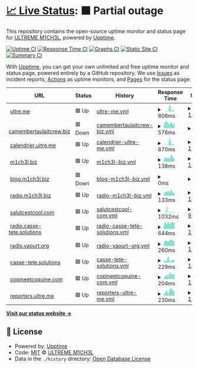 # [📈 Live Status](https://uptime.ultre.me): <!--live status--> **🟧 Partial outage**

This repository contains the open-source uptime monitor and status page for [ULTREME M1CH3L](https://ultre.me), powered by [Upptime](https://github.com/upptime/upptime).

[![Uptime CI](https://github.com/ultreme/uptime/workflows/Uptime%20CI/badge.svg)](https://github.com/ultreme/uptime/actions?query=workflow%3A%22Uptime+CI%22)
[![Response Time CI](https://github.com/ultreme/uptime/workflows/Response%20Time%20CI/badge.svg)](https://github.com/ultreme/uptime/actions?query=workflow%3A%22Response+Time+CI%22)
[![Graphs CI](https://github.com/ultreme/uptime/workflows/Graphs%20CI/badge.svg)](https://github.com/ultreme/uptime/actions?query=workflow%3A%22Graphs+CI%22)
[![Static Site CI](https://github.com/ultreme/uptime/workflows/Static%20Site%20CI/badge.svg)](https://github.com/ultreme/uptime/actions?query=workflow%3A%22Static+Site+CI%22)
[![Summary CI](https://github.com/ultreme/uptime/workflows/Summary%20CI/badge.svg)](https://github.com/ultreme/uptime/actions?query=workflow%3A%22Summary+CI%22)

With [Upptime](https://upptime.js.org), you can get your own unlimited and free uptime monitor and status page, powered entirely by a GitHub repository. We use [Issues](https://github.com/ultreme/uptime/issues) as incident reports, [Actions](https://github.com/ultreme/uptime/actions) as uptime monitors, and [Pages](https://uptime.ultre.me) for the status page.

<!--start: status pages-->
<!-- This summary is generated by Upptime (https://github.com/upptime/upptime) -->
<!-- Do not edit this manually, your changes will be overwritten -->
<!-- prettier-ignore -->
| URL | Status | History | Response Time | Uptime |
| --- | ------ | ------- | ------------- | ------ |
| <img alt="" src="https://icons.duckduckgo.com/ip3/ultre.me.ico" height="13"> [ultre.me](https://ultre.me) | 🟩 Up | [ultre-me.yml](https://github.com/ultreme/uptime/commits/HEAD/history/ultre-me.yml) | <details><summary><img alt="Response time graph" src="./graphs/ultre-me/response-time-week.png" height="20"> 806ms</summary><br><a href="https://uptime.ultre.me/history/ultre-me"><img alt="Response time 233" src="https://img.shields.io/endpoint?url=https%3A%2F%2Fraw.githubusercontent.com%2Fultreme%2Fuptime%2FHEAD%2Fapi%2Fultre-me%2Fresponse-time.json"></a><br><a href="https://uptime.ultre.me/history/ultre-me"><img alt="24-hour response time 252" src="https://img.shields.io/endpoint?url=https%3A%2F%2Fraw.githubusercontent.com%2Fultreme%2Fuptime%2FHEAD%2Fapi%2Fultre-me%2Fresponse-time-day.json"></a><br><a href="https://uptime.ultre.me/history/ultre-me"><img alt="7-day response time 806" src="https://img.shields.io/endpoint?url=https%3A%2F%2Fraw.githubusercontent.com%2Fultreme%2Fuptime%2FHEAD%2Fapi%2Fultre-me%2Fresponse-time-week.json"></a><br><a href="https://uptime.ultre.me/history/ultre-me"><img alt="30-day response time 402" src="https://img.shields.io/endpoint?url=https%3A%2F%2Fraw.githubusercontent.com%2Fultreme%2Fuptime%2FHEAD%2Fapi%2Fultre-me%2Fresponse-time-month.json"></a><br><a href="https://uptime.ultre.me/history/ultre-me"><img alt="1-year response time 211" src="https://img.shields.io/endpoint?url=https%3A%2F%2Fraw.githubusercontent.com%2Fultreme%2Fuptime%2FHEAD%2Fapi%2Fultre-me%2Fresponse-time-year.json"></a></details> | <details><summary><a href="https://uptime.ultre.me/history/ultre-me">100.00%</a></summary><a href="https://uptime.ultre.me/history/ultre-me"><img alt="All-time uptime 99.97%" src="https://img.shields.io/endpoint?url=https%3A%2F%2Fraw.githubusercontent.com%2Fultreme%2Fuptime%2FHEAD%2Fapi%2Fultre-me%2Fuptime.json"></a><br><a href="https://uptime.ultre.me/history/ultre-me"><img alt="24-hour uptime 100.00%" src="https://img.shields.io/endpoint?url=https%3A%2F%2Fraw.githubusercontent.com%2Fultreme%2Fuptime%2FHEAD%2Fapi%2Fultre-me%2Fuptime-day.json"></a><br><a href="https://uptime.ultre.me/history/ultre-me"><img alt="7-day uptime 100.00%" src="https://img.shields.io/endpoint?url=https%3A%2F%2Fraw.githubusercontent.com%2Fultreme%2Fuptime%2FHEAD%2Fapi%2Fultre-me%2Fuptime-week.json"></a><br><a href="https://uptime.ultre.me/history/ultre-me"><img alt="30-day uptime 99.96%" src="https://img.shields.io/endpoint?url=https%3A%2F%2Fraw.githubusercontent.com%2Fultreme%2Fuptime%2FHEAD%2Fapi%2Fultre-me%2Fuptime-month.json"></a><br><a href="https://uptime.ultre.me/history/ultre-me"><img alt="1-year uptime 100.00%" src="https://img.shields.io/endpoint?url=https%3A%2F%2Fraw.githubusercontent.com%2Fultreme%2Fuptime%2FHEAD%2Fapi%2Fultre-me%2Fuptime-year.json"></a></details>
| <img alt="" src="https://icons.duckduckgo.com/ip3/camembertaulaitcrew.biz.ico" height="13"> [camembertaulaitcrew.biz](https://camembertaulaitcrew.biz) | 🟥 Down | [camembertaulaitcrew-biz.yml](https://github.com/ultreme/uptime/commits/HEAD/history/camembertaulaitcrew-biz.yml) | <details><summary><img alt="Response time graph" src="./graphs/camembertaulaitcrew-biz/response-time-week.png" height="20"> 576ms</summary><br><a href="https://uptime.ultre.me/history/camembertaulaitcrew-biz"><img alt="Response time 541" src="https://img.shields.io/endpoint?url=https%3A%2F%2Fraw.githubusercontent.com%2Fultreme%2Fuptime%2FHEAD%2Fapi%2Fcamembertaulaitcrew-biz%2Fresponse-time.json"></a><br><a href="https://uptime.ultre.me/history/camembertaulaitcrew-biz"><img alt="24-hour response time 393" src="https://img.shields.io/endpoint?url=https%3A%2F%2Fraw.githubusercontent.com%2Fultreme%2Fuptime%2FHEAD%2Fapi%2Fcamembertaulaitcrew-biz%2Fresponse-time-day.json"></a><br><a href="https://uptime.ultre.me/history/camembertaulaitcrew-biz"><img alt="7-day response time 576" src="https://img.shields.io/endpoint?url=https%3A%2F%2Fraw.githubusercontent.com%2Fultreme%2Fuptime%2FHEAD%2Fapi%2Fcamembertaulaitcrew-biz%2Fresponse-time-week.json"></a><br><a href="https://uptime.ultre.me/history/camembertaulaitcrew-biz"><img alt="30-day response time 565" src="https://img.shields.io/endpoint?url=https%3A%2F%2Fraw.githubusercontent.com%2Fultreme%2Fuptime%2FHEAD%2Fapi%2Fcamembertaulaitcrew-biz%2Fresponse-time-month.json"></a><br><a href="https://uptime.ultre.me/history/camembertaulaitcrew-biz"><img alt="1-year response time 561" src="https://img.shields.io/endpoint?url=https%3A%2F%2Fraw.githubusercontent.com%2Fultreme%2Fuptime%2FHEAD%2Fapi%2Fcamembertaulaitcrew-biz%2Fresponse-time-year.json"></a></details> | <details><summary><a href="https://uptime.ultre.me/history/camembertaulaitcrew-biz">0.00%</a></summary><a href="https://uptime.ultre.me/history/camembertaulaitcrew-biz"><img alt="All-time uptime 27.48%" src="https://img.shields.io/endpoint?url=https%3A%2F%2Fraw.githubusercontent.com%2Fultreme%2Fuptime%2FHEAD%2Fapi%2Fcamembertaulaitcrew-biz%2Fuptime.json"></a><br><a href="https://uptime.ultre.me/history/camembertaulaitcrew-biz"><img alt="24-hour uptime 0.00%" src="https://img.shields.io/endpoint?url=https%3A%2F%2Fraw.githubusercontent.com%2Fultreme%2Fuptime%2FHEAD%2Fapi%2Fcamembertaulaitcrew-biz%2Fuptime-day.json"></a><br><a href="https://uptime.ultre.me/history/camembertaulaitcrew-biz"><img alt="7-day uptime 0.00%" src="https://img.shields.io/endpoint?url=https%3A%2F%2Fraw.githubusercontent.com%2Fultreme%2Fuptime%2FHEAD%2Fapi%2Fcamembertaulaitcrew-biz%2Fuptime-week.json"></a><br><a href="https://uptime.ultre.me/history/camembertaulaitcrew-biz"><img alt="30-day uptime 1.38%" src="https://img.shields.io/endpoint?url=https%3A%2F%2Fraw.githubusercontent.com%2Fultreme%2Fuptime%2FHEAD%2Fapi%2Fcamembertaulaitcrew-biz%2Fuptime-month.json"></a><br><a href="https://uptime.ultre.me/history/camembertaulaitcrew-biz"><img alt="1-year uptime 7.72%" src="https://img.shields.io/endpoint?url=https%3A%2F%2Fraw.githubusercontent.com%2Fultreme%2Fuptime%2FHEAD%2Fapi%2Fcamembertaulaitcrew-biz%2Fuptime-year.json"></a></details>
| <img alt="" src="https://icons.duckduckgo.com/ip3/calendrier.ultre.me.ico" height="13"> [calendrier.ultre.me](https://calendrier.ultre.me) | 🟩 Up | [calendrier-ultre-me.yml](https://github.com/ultreme/uptime/commits/HEAD/history/calendrier-ultre-me.yml) | <details><summary><img alt="Response time graph" src="./graphs/calendrier-ultre-me/response-time-week.png" height="20"> 870ms</summary><br><a href="https://uptime.ultre.me/history/calendrier-ultre-me"><img alt="Response time 212" src="https://img.shields.io/endpoint?url=https%3A%2F%2Fraw.githubusercontent.com%2Fultreme%2Fuptime%2FHEAD%2Fapi%2Fcalendrier-ultre-me%2Fresponse-time.json"></a><br><a href="https://uptime.ultre.me/history/calendrier-ultre-me"><img alt="24-hour response time 121" src="https://img.shields.io/endpoint?url=https%3A%2F%2Fraw.githubusercontent.com%2Fultreme%2Fuptime%2FHEAD%2Fapi%2Fcalendrier-ultre-me%2Fresponse-time-day.json"></a><br><a href="https://uptime.ultre.me/history/calendrier-ultre-me"><img alt="7-day response time 870" src="https://img.shields.io/endpoint?url=https%3A%2F%2Fraw.githubusercontent.com%2Fultreme%2Fuptime%2FHEAD%2Fapi%2Fcalendrier-ultre-me%2Fresponse-time-week.json"></a><br><a href="https://uptime.ultre.me/history/calendrier-ultre-me"><img alt="30-day response time 383" src="https://img.shields.io/endpoint?url=https%3A%2F%2Fraw.githubusercontent.com%2Fultreme%2Fuptime%2FHEAD%2Fapi%2Fcalendrier-ultre-me%2Fresponse-time-month.json"></a><br><a href="https://uptime.ultre.me/history/calendrier-ultre-me"><img alt="1-year response time 209" src="https://img.shields.io/endpoint?url=https%3A%2F%2Fraw.githubusercontent.com%2Fultreme%2Fuptime%2FHEAD%2Fapi%2Fcalendrier-ultre-me%2Fresponse-time-year.json"></a></details> | <details><summary><a href="https://uptime.ultre.me/history/calendrier-ultre-me">100.00%</a></summary><a href="https://uptime.ultre.me/history/calendrier-ultre-me"><img alt="All-time uptime 99.97%" src="https://img.shields.io/endpoint?url=https%3A%2F%2Fraw.githubusercontent.com%2Fultreme%2Fuptime%2FHEAD%2Fapi%2Fcalendrier-ultre-me%2Fuptime.json"></a><br><a href="https://uptime.ultre.me/history/calendrier-ultre-me"><img alt="24-hour uptime 100.00%" src="https://img.shields.io/endpoint?url=https%3A%2F%2Fraw.githubusercontent.com%2Fultreme%2Fuptime%2FHEAD%2Fapi%2Fcalendrier-ultre-me%2Fuptime-day.json"></a><br><a href="https://uptime.ultre.me/history/calendrier-ultre-me"><img alt="7-day uptime 100.00%" src="https://img.shields.io/endpoint?url=https%3A%2F%2Fraw.githubusercontent.com%2Fultreme%2Fuptime%2FHEAD%2Fapi%2Fcalendrier-ultre-me%2Fuptime-week.json"></a><br><a href="https://uptime.ultre.me/history/calendrier-ultre-me"><img alt="30-day uptime 99.96%" src="https://img.shields.io/endpoint?url=https%3A%2F%2Fraw.githubusercontent.com%2Fultreme%2Fuptime%2FHEAD%2Fapi%2Fcalendrier-ultre-me%2Fuptime-month.json"></a><br><a href="https://uptime.ultre.me/history/calendrier-ultre-me"><img alt="1-year uptime 99.99%" src="https://img.shields.io/endpoint?url=https%3A%2F%2Fraw.githubusercontent.com%2Fultreme%2Fuptime%2FHEAD%2Fapi%2Fcalendrier-ultre-me%2Fuptime-year.json"></a></details>
| <img alt="" src="https://icons.duckduckgo.com/ip3/www.m1ch3l.biz.ico" height="13"> [m1ch3l.biz](https://www.m1ch3l.biz) | 🟩 Up | [m1ch3l-biz.yml](https://github.com/ultreme/uptime/commits/HEAD/history/m1ch3l-biz.yml) | <details><summary><img alt="Response time graph" src="./graphs/m1ch3l-biz/response-time-week.png" height="20"> 138ms</summary><br><a href="https://uptime.ultre.me/history/m1ch3l-biz"><img alt="Response time 109" src="https://img.shields.io/endpoint?url=https%3A%2F%2Fraw.githubusercontent.com%2Fultreme%2Fuptime%2FHEAD%2Fapi%2Fm1ch3l-biz%2Fresponse-time.json"></a><br><a href="https://uptime.ultre.me/history/m1ch3l-biz"><img alt="24-hour response time 136" src="https://img.shields.io/endpoint?url=https%3A%2F%2Fraw.githubusercontent.com%2Fultreme%2Fuptime%2FHEAD%2Fapi%2Fm1ch3l-biz%2Fresponse-time-day.json"></a><br><a href="https://uptime.ultre.me/history/m1ch3l-biz"><img alt="7-day response time 138" src="https://img.shields.io/endpoint?url=https%3A%2F%2Fraw.githubusercontent.com%2Fultreme%2Fuptime%2FHEAD%2Fapi%2Fm1ch3l-biz%2Fresponse-time-week.json"></a><br><a href="https://uptime.ultre.me/history/m1ch3l-biz"><img alt="30-day response time 170" src="https://img.shields.io/endpoint?url=https%3A%2F%2Fraw.githubusercontent.com%2Fultreme%2Fuptime%2FHEAD%2Fapi%2Fm1ch3l-biz%2Fresponse-time-month.json"></a><br><a href="https://uptime.ultre.me/history/m1ch3l-biz"><img alt="1-year response time 111" src="https://img.shields.io/endpoint?url=https%3A%2F%2Fraw.githubusercontent.com%2Fultreme%2Fuptime%2FHEAD%2Fapi%2Fm1ch3l-biz%2Fresponse-time-year.json"></a></details> | <details><summary><a href="https://uptime.ultre.me/history/m1ch3l-biz">100.00%</a></summary><a href="https://uptime.ultre.me/history/m1ch3l-biz"><img alt="All-time uptime 99.92%" src="https://img.shields.io/endpoint?url=https%3A%2F%2Fraw.githubusercontent.com%2Fultreme%2Fuptime%2FHEAD%2Fapi%2Fm1ch3l-biz%2Fuptime.json"></a><br><a href="https://uptime.ultre.me/history/m1ch3l-biz"><img alt="24-hour uptime 100.00%" src="https://img.shields.io/endpoint?url=https%3A%2F%2Fraw.githubusercontent.com%2Fultreme%2Fuptime%2FHEAD%2Fapi%2Fm1ch3l-biz%2Fuptime-day.json"></a><br><a href="https://uptime.ultre.me/history/m1ch3l-biz"><img alt="7-day uptime 100.00%" src="https://img.shields.io/endpoint?url=https%3A%2F%2Fraw.githubusercontent.com%2Fultreme%2Fuptime%2FHEAD%2Fapi%2Fm1ch3l-biz%2Fuptime-week.json"></a><br><a href="https://uptime.ultre.me/history/m1ch3l-biz"><img alt="30-day uptime 100.00%" src="https://img.shields.io/endpoint?url=https%3A%2F%2Fraw.githubusercontent.com%2Fultreme%2Fuptime%2FHEAD%2Fapi%2Fm1ch3l-biz%2Fuptime-month.json"></a><br><a href="https://uptime.ultre.me/history/m1ch3l-biz"><img alt="1-year uptime 100.00%" src="https://img.shields.io/endpoint?url=https%3A%2F%2Fraw.githubusercontent.com%2Fultreme%2Fuptime%2FHEAD%2Fapi%2Fm1ch3l-biz%2Fuptime-year.json"></a></details>
| <img alt="" src="https://icons.duckduckgo.com/ip3/blog.m1ch3l.biz.ico" height="13"> [blog.m1ch3l.biz](https://blog.m1ch3l.biz) | 🟥 Down | [blog-m1ch3l-biz.yml](https://github.com/ultreme/uptime/commits/HEAD/history/blog-m1ch3l-biz.yml) | <details><summary><img alt="Response time graph" src="./graphs/blog-m1ch3l-biz/response-time-week.png" height="20"> 0ms</summary><br><a href="https://uptime.ultre.me/history/blog-m1ch3l-biz"><img alt="Response time 180" src="https://img.shields.io/endpoint?url=https%3A%2F%2Fraw.githubusercontent.com%2Fultreme%2Fuptime%2FHEAD%2Fapi%2Fblog-m1ch3l-biz%2Fresponse-time.json"></a><br><a href="https://uptime.ultre.me/history/blog-m1ch3l-biz"><img alt="24-hour response time 0" src="https://img.shields.io/endpoint?url=https%3A%2F%2Fraw.githubusercontent.com%2Fultreme%2Fuptime%2FHEAD%2Fapi%2Fblog-m1ch3l-biz%2Fresponse-time-day.json"></a><br><a href="https://uptime.ultre.me/history/blog-m1ch3l-biz"><img alt="7-day response time 0" src="https://img.shields.io/endpoint?url=https%3A%2F%2Fraw.githubusercontent.com%2Fultreme%2Fuptime%2FHEAD%2Fapi%2Fblog-m1ch3l-biz%2Fresponse-time-week.json"></a><br><a href="https://uptime.ultre.me/history/blog-m1ch3l-biz"><img alt="30-day response time 0" src="https://img.shields.io/endpoint?url=https%3A%2F%2Fraw.githubusercontent.com%2Fultreme%2Fuptime%2FHEAD%2Fapi%2Fblog-m1ch3l-biz%2Fresponse-time-month.json"></a><br><a href="https://uptime.ultre.me/history/blog-m1ch3l-biz"><img alt="1-year response time 135" src="https://img.shields.io/endpoint?url=https%3A%2F%2Fraw.githubusercontent.com%2Fultreme%2Fuptime%2FHEAD%2Fapi%2Fblog-m1ch3l-biz%2Fresponse-time-year.json"></a></details> | <details><summary><a href="https://uptime.ultre.me/history/blog-m1ch3l-biz">0.00%</a></summary><a href="https://uptime.ultre.me/history/blog-m1ch3l-biz"><img alt="All-time uptime 84.27%" src="https://img.shields.io/endpoint?url=https%3A%2F%2Fraw.githubusercontent.com%2Fultreme%2Fuptime%2FHEAD%2Fapi%2Fblog-m1ch3l-biz%2Fuptime.json"></a><br><a href="https://uptime.ultre.me/history/blog-m1ch3l-biz"><img alt="24-hour uptime 0.00%" src="https://img.shields.io/endpoint?url=https%3A%2F%2Fraw.githubusercontent.com%2Fultreme%2Fuptime%2FHEAD%2Fapi%2Fblog-m1ch3l-biz%2Fuptime-day.json"></a><br><a href="https://uptime.ultre.me/history/blog-m1ch3l-biz"><img alt="7-day uptime 0.00%" src="https://img.shields.io/endpoint?url=https%3A%2F%2Fraw.githubusercontent.com%2Fultreme%2Fuptime%2FHEAD%2Fapi%2Fblog-m1ch3l-biz%2Fuptime-week.json"></a><br><a href="https://uptime.ultre.me/history/blog-m1ch3l-biz"><img alt="30-day uptime 1.38%" src="https://img.shields.io/endpoint?url=https%3A%2F%2Fraw.githubusercontent.com%2Fultreme%2Fuptime%2FHEAD%2Fapi%2Fblog-m1ch3l-biz%2Fuptime-month.json"></a><br><a href="https://uptime.ultre.me/history/blog-m1ch3l-biz"><img alt="1-year uptime 47.93%" src="https://img.shields.io/endpoint?url=https%3A%2F%2Fraw.githubusercontent.com%2Fultreme%2Fuptime%2FHEAD%2Fapi%2Fblog-m1ch3l-biz%2Fuptime-year.json"></a></details>
| <img alt="" src="https://icons.duckduckgo.com/ip3/radio.m1ch3l.biz.ico" height="13"> [radio.m1ch3l.biz](https://radio.m1ch3l.biz/) | 🟩 Up | [radio-m1ch3l-biz.yml](https://github.com/ultreme/uptime/commits/HEAD/history/radio-m1ch3l-biz.yml) | <details><summary><img alt="Response time graph" src="./graphs/radio-m1ch3l-biz/response-time-week.png" height="20"> 133ms</summary><br><a href="https://uptime.ultre.me/history/radio-m1ch3l-biz"><img alt="Response time 132" src="https://img.shields.io/endpoint?url=https%3A%2F%2Fraw.githubusercontent.com%2Fultreme%2Fuptime%2FHEAD%2Fapi%2Fradio-m1ch3l-biz%2Fresponse-time.json"></a><br><a href="https://uptime.ultre.me/history/radio-m1ch3l-biz"><img alt="24-hour response time 130" src="https://img.shields.io/endpoint?url=https%3A%2F%2Fraw.githubusercontent.com%2Fultreme%2Fuptime%2FHEAD%2Fapi%2Fradio-m1ch3l-biz%2Fresponse-time-day.json"></a><br><a href="https://uptime.ultre.me/history/radio-m1ch3l-biz"><img alt="7-day response time 133" src="https://img.shields.io/endpoint?url=https%3A%2F%2Fraw.githubusercontent.com%2Fultreme%2Fuptime%2FHEAD%2Fapi%2Fradio-m1ch3l-biz%2Fresponse-time-week.json"></a><br><a href="https://uptime.ultre.me/history/radio-m1ch3l-biz"><img alt="30-day response time 118" src="https://img.shields.io/endpoint?url=https%3A%2F%2Fraw.githubusercontent.com%2Fultreme%2Fuptime%2FHEAD%2Fapi%2Fradio-m1ch3l-biz%2Fresponse-time-month.json"></a><br><a href="https://uptime.ultre.me/history/radio-m1ch3l-biz"><img alt="1-year response time 123" src="https://img.shields.io/endpoint?url=https%3A%2F%2Fraw.githubusercontent.com%2Fultreme%2Fuptime%2FHEAD%2Fapi%2Fradio-m1ch3l-biz%2Fresponse-time-year.json"></a></details> | <details><summary><a href="https://uptime.ultre.me/history/radio-m1ch3l-biz">100.00%</a></summary><a href="https://uptime.ultre.me/history/radio-m1ch3l-biz"><img alt="All-time uptime 100.00%" src="https://img.shields.io/endpoint?url=https%3A%2F%2Fraw.githubusercontent.com%2Fultreme%2Fuptime%2FHEAD%2Fapi%2Fradio-m1ch3l-biz%2Fuptime.json"></a><br><a href="https://uptime.ultre.me/history/radio-m1ch3l-biz"><img alt="24-hour uptime 100.00%" src="https://img.shields.io/endpoint?url=https%3A%2F%2Fraw.githubusercontent.com%2Fultreme%2Fuptime%2FHEAD%2Fapi%2Fradio-m1ch3l-biz%2Fuptime-day.json"></a><br><a href="https://uptime.ultre.me/history/radio-m1ch3l-biz"><img alt="7-day uptime 100.00%" src="https://img.shields.io/endpoint?url=https%3A%2F%2Fraw.githubusercontent.com%2Fultreme%2Fuptime%2FHEAD%2Fapi%2Fradio-m1ch3l-biz%2Fuptime-week.json"></a><br><a href="https://uptime.ultre.me/history/radio-m1ch3l-biz"><img alt="30-day uptime 100.00%" src="https://img.shields.io/endpoint?url=https%3A%2F%2Fraw.githubusercontent.com%2Fultreme%2Fuptime%2FHEAD%2Fapi%2Fradio-m1ch3l-biz%2Fuptime-month.json"></a><br><a href="https://uptime.ultre.me/history/radio-m1ch3l-biz"><img alt="1-year uptime 100.00%" src="https://img.shields.io/endpoint?url=https%3A%2F%2Fraw.githubusercontent.com%2Fultreme%2Fuptime%2FHEAD%2Fapi%2Fradio-m1ch3l-biz%2Fuptime-year.json"></a></details>
| <img alt="" src="https://icons.duckduckgo.com/ip3/salutcestcool.com.ico" height="13"> [salutcestcool.com](http://salutcestcool.com/) | 🟩 Up | [salutcestcool-com.yml](https://github.com/ultreme/uptime/commits/HEAD/history/salutcestcool-com.yml) | <details><summary><img alt="Response time graph" src="./graphs/salutcestcool-com/response-time-week.png" height="20"> 1032ms</summary><br><a href="https://uptime.ultre.me/history/salutcestcool-com"><img alt="Response time 399" src="https://img.shields.io/endpoint?url=https%3A%2F%2Fraw.githubusercontent.com%2Fultreme%2Fuptime%2FHEAD%2Fapi%2Fsalutcestcool-com%2Fresponse-time.json"></a><br><a href="https://uptime.ultre.me/history/salutcestcool-com"><img alt="24-hour response time 358" src="https://img.shields.io/endpoint?url=https%3A%2F%2Fraw.githubusercontent.com%2Fultreme%2Fuptime%2FHEAD%2Fapi%2Fsalutcestcool-com%2Fresponse-time-day.json"></a><br><a href="https://uptime.ultre.me/history/salutcestcool-com"><img alt="7-day response time 1032" src="https://img.shields.io/endpoint?url=https%3A%2F%2Fraw.githubusercontent.com%2Fultreme%2Fuptime%2FHEAD%2Fapi%2Fsalutcestcool-com%2Fresponse-time-week.json"></a><br><a href="https://uptime.ultre.me/history/salutcestcool-com"><img alt="30-day response time 1001" src="https://img.shields.io/endpoint?url=https%3A%2F%2Fraw.githubusercontent.com%2Fultreme%2Fuptime%2FHEAD%2Fapi%2Fsalutcestcool-com%2Fresponse-time-month.json"></a><br><a href="https://uptime.ultre.me/history/salutcestcool-com"><img alt="1-year response time 436" src="https://img.shields.io/endpoint?url=https%3A%2F%2Fraw.githubusercontent.com%2Fultreme%2Fuptime%2FHEAD%2Fapi%2Fsalutcestcool-com%2Fresponse-time-year.json"></a></details> | <details><summary><a href="https://uptime.ultre.me/history/salutcestcool-com">99.33%</a></summary><a href="https://uptime.ultre.me/history/salutcestcool-com"><img alt="All-time uptime 99.96%" src="https://img.shields.io/endpoint?url=https%3A%2F%2Fraw.githubusercontent.com%2Fultreme%2Fuptime%2FHEAD%2Fapi%2Fsalutcestcool-com%2Fuptime.json"></a><br><a href="https://uptime.ultre.me/history/salutcestcool-com"><img alt="24-hour uptime 98.78%" src="https://img.shields.io/endpoint?url=https%3A%2F%2Fraw.githubusercontent.com%2Fultreme%2Fuptime%2FHEAD%2Fapi%2Fsalutcestcool-com%2Fuptime-day.json"></a><br><a href="https://uptime.ultre.me/history/salutcestcool-com"><img alt="7-day uptime 99.33%" src="https://img.shields.io/endpoint?url=https%3A%2F%2Fraw.githubusercontent.com%2Fultreme%2Fuptime%2FHEAD%2Fapi%2Fsalutcestcool-com%2Fuptime-week.json"></a><br><a href="https://uptime.ultre.me/history/salutcestcool-com"><img alt="30-day uptime 99.53%" src="https://img.shields.io/endpoint?url=https%3A%2F%2Fraw.githubusercontent.com%2Fultreme%2Fuptime%2FHEAD%2Fapi%2Fsalutcestcool-com%2Fuptime-month.json"></a><br><a href="https://uptime.ultre.me/history/salutcestcool-com"><img alt="1-year uptime 99.94%" src="https://img.shields.io/endpoint?url=https%3A%2F%2Fraw.githubusercontent.com%2Fultreme%2Fuptime%2FHEAD%2Fapi%2Fsalutcestcool-com%2Fuptime-year.json"></a></details>
| <img alt="" src="https://icons.duckduckgo.com/ip3/radio.casse-tete.solutions.ico" height="13"> [radio.casse-tete.solutions](http://radio.casse-tete.solutions/) | 🟩 Up | [radio-casse-tete-solutions.yml](https://github.com/ultreme/uptime/commits/HEAD/history/radio-casse-tete-solutions.yml) | <details><summary><img alt="Response time graph" src="./graphs/radio-casse-tete-solutions/response-time-week.png" height="20"> 644ms</summary><br><a href="https://uptime.ultre.me/history/radio-casse-tete-solutions"><img alt="Response time 659" src="https://img.shields.io/endpoint?url=https%3A%2F%2Fraw.githubusercontent.com%2Fultreme%2Fuptime%2FHEAD%2Fapi%2Fradio-casse-tete-solutions%2Fresponse-time.json"></a><br><a href="https://uptime.ultre.me/history/radio-casse-tete-solutions"><img alt="24-hour response time 701" src="https://img.shields.io/endpoint?url=https%3A%2F%2Fraw.githubusercontent.com%2Fultreme%2Fuptime%2FHEAD%2Fapi%2Fradio-casse-tete-solutions%2Fresponse-time-day.json"></a><br><a href="https://uptime.ultre.me/history/radio-casse-tete-solutions"><img alt="7-day response time 644" src="https://img.shields.io/endpoint?url=https%3A%2F%2Fraw.githubusercontent.com%2Fultreme%2Fuptime%2FHEAD%2Fapi%2Fradio-casse-tete-solutions%2Fresponse-time-week.json"></a><br><a href="https://uptime.ultre.me/history/radio-casse-tete-solutions"><img alt="30-day response time 673" src="https://img.shields.io/endpoint?url=https%3A%2F%2Fraw.githubusercontent.com%2Fultreme%2Fuptime%2FHEAD%2Fapi%2Fradio-casse-tete-solutions%2Fresponse-time-month.json"></a><br><a href="https://uptime.ultre.me/history/radio-casse-tete-solutions"><img alt="1-year response time 664" src="https://img.shields.io/endpoint?url=https%3A%2F%2Fraw.githubusercontent.com%2Fultreme%2Fuptime%2FHEAD%2Fapi%2Fradio-casse-tete-solutions%2Fresponse-time-year.json"></a></details> | <details><summary><a href="https://uptime.ultre.me/history/radio-casse-tete-solutions">100.00%</a></summary><a href="https://uptime.ultre.me/history/radio-casse-tete-solutions"><img alt="All-time uptime 99.97%" src="https://img.shields.io/endpoint?url=https%3A%2F%2Fraw.githubusercontent.com%2Fultreme%2Fuptime%2FHEAD%2Fapi%2Fradio-casse-tete-solutions%2Fuptime.json"></a><br><a href="https://uptime.ultre.me/history/radio-casse-tete-solutions"><img alt="24-hour uptime 100.00%" src="https://img.shields.io/endpoint?url=https%3A%2F%2Fraw.githubusercontent.com%2Fultreme%2Fuptime%2FHEAD%2Fapi%2Fradio-casse-tete-solutions%2Fuptime-day.json"></a><br><a href="https://uptime.ultre.me/history/radio-casse-tete-solutions"><img alt="7-day uptime 100.00%" src="https://img.shields.io/endpoint?url=https%3A%2F%2Fraw.githubusercontent.com%2Fultreme%2Fuptime%2FHEAD%2Fapi%2Fradio-casse-tete-solutions%2Fuptime-week.json"></a><br><a href="https://uptime.ultre.me/history/radio-casse-tete-solutions"><img alt="30-day uptime 100.00%" src="https://img.shields.io/endpoint?url=https%3A%2F%2Fraw.githubusercontent.com%2Fultreme%2Fuptime%2FHEAD%2Fapi%2Fradio-casse-tete-solutions%2Fuptime-month.json"></a><br><a href="https://uptime.ultre.me/history/radio-casse-tete-solutions"><img alt="1-year uptime 99.96%" src="https://img.shields.io/endpoint?url=https%3A%2F%2Fraw.githubusercontent.com%2Fultreme%2Fuptime%2FHEAD%2Fapi%2Fradio-casse-tete-solutions%2Fuptime-year.json"></a></details>
| <img alt="" src="https://icons.duckduckgo.com/ip3/radio.yaourt.org.ico" height="13"> [radio.yaourt.org](https://radio.yaourt.org/) | 🟩 Up | [radio-yaourt-org.yml](https://github.com/ultreme/uptime/commits/HEAD/history/radio-yaourt-org.yml) | <details><summary><img alt="Response time graph" src="./graphs/radio-yaourt-org/response-time-week.png" height="20"> 260ms</summary><br><a href="https://uptime.ultre.me/history/radio-yaourt-org"><img alt="Response time 211" src="https://img.shields.io/endpoint?url=https%3A%2F%2Fraw.githubusercontent.com%2Fultreme%2Fuptime%2FHEAD%2Fapi%2Fradio-yaourt-org%2Fresponse-time.json"></a><br><a href="https://uptime.ultre.me/history/radio-yaourt-org"><img alt="24-hour response time 175" src="https://img.shields.io/endpoint?url=https%3A%2F%2Fraw.githubusercontent.com%2Fultreme%2Fuptime%2FHEAD%2Fapi%2Fradio-yaourt-org%2Fresponse-time-day.json"></a><br><a href="https://uptime.ultre.me/history/radio-yaourt-org"><img alt="7-day response time 260" src="https://img.shields.io/endpoint?url=https%3A%2F%2Fraw.githubusercontent.com%2Fultreme%2Fuptime%2FHEAD%2Fapi%2Fradio-yaourt-org%2Fresponse-time-week.json"></a><br><a href="https://uptime.ultre.me/history/radio-yaourt-org"><img alt="30-day response time 241" src="https://img.shields.io/endpoint?url=https%3A%2F%2Fraw.githubusercontent.com%2Fultreme%2Fuptime%2FHEAD%2Fapi%2Fradio-yaourt-org%2Fresponse-time-month.json"></a><br><a href="https://uptime.ultre.me/history/radio-yaourt-org"><img alt="1-year response time 213" src="https://img.shields.io/endpoint?url=https%3A%2F%2Fraw.githubusercontent.com%2Fultreme%2Fuptime%2FHEAD%2Fapi%2Fradio-yaourt-org%2Fresponse-time-year.json"></a></details> | <details><summary><a href="https://uptime.ultre.me/history/radio-yaourt-org">100.00%</a></summary><a href="https://uptime.ultre.me/history/radio-yaourt-org"><img alt="All-time uptime 100.00%" src="https://img.shields.io/endpoint?url=https%3A%2F%2Fraw.githubusercontent.com%2Fultreme%2Fuptime%2FHEAD%2Fapi%2Fradio-yaourt-org%2Fuptime.json"></a><br><a href="https://uptime.ultre.me/history/radio-yaourt-org"><img alt="24-hour uptime 100.00%" src="https://img.shields.io/endpoint?url=https%3A%2F%2Fraw.githubusercontent.com%2Fultreme%2Fuptime%2FHEAD%2Fapi%2Fradio-yaourt-org%2Fuptime-day.json"></a><br><a href="https://uptime.ultre.me/history/radio-yaourt-org"><img alt="7-day uptime 100.00%" src="https://img.shields.io/endpoint?url=https%3A%2F%2Fraw.githubusercontent.com%2Fultreme%2Fuptime%2FHEAD%2Fapi%2Fradio-yaourt-org%2Fuptime-week.json"></a><br><a href="https://uptime.ultre.me/history/radio-yaourt-org"><img alt="30-day uptime 100.00%" src="https://img.shields.io/endpoint?url=https%3A%2F%2Fraw.githubusercontent.com%2Fultreme%2Fuptime%2FHEAD%2Fapi%2Fradio-yaourt-org%2Fuptime-month.json"></a><br><a href="https://uptime.ultre.me/history/radio-yaourt-org"><img alt="1-year uptime 100.00%" src="https://img.shields.io/endpoint?url=https%3A%2F%2Fraw.githubusercontent.com%2Fultreme%2Fuptime%2FHEAD%2Fapi%2Fradio-yaourt-org%2Fuptime-year.json"></a></details>
| <img alt="" src="https://icons.duckduckgo.com/ip3/www.casse-tete.solutions.ico" height="13"> [casse-tete.solutions](http://www.casse-tete.solutions/) | 🟩 Up | [casse-tete-solutions.yml](https://github.com/ultreme/uptime/commits/HEAD/history/casse-tete-solutions.yml) | <details><summary><img alt="Response time graph" src="./graphs/casse-tete-solutions/response-time-week.png" height="20"> 229ms</summary><br><a href="https://uptime.ultre.me/history/casse-tete-solutions"><img alt="Response time 175" src="https://img.shields.io/endpoint?url=https%3A%2F%2Fraw.githubusercontent.com%2Fultreme%2Fuptime%2FHEAD%2Fapi%2Fcasse-tete-solutions%2Fresponse-time.json"></a><br><a href="https://uptime.ultre.me/history/casse-tete-solutions"><img alt="24-hour response time 161" src="https://img.shields.io/endpoint?url=https%3A%2F%2Fraw.githubusercontent.com%2Fultreme%2Fuptime%2FHEAD%2Fapi%2Fcasse-tete-solutions%2Fresponse-time-day.json"></a><br><a href="https://uptime.ultre.me/history/casse-tete-solutions"><img alt="7-day response time 229" src="https://img.shields.io/endpoint?url=https%3A%2F%2Fraw.githubusercontent.com%2Fultreme%2Fuptime%2FHEAD%2Fapi%2Fcasse-tete-solutions%2Fresponse-time-week.json"></a><br><a href="https://uptime.ultre.me/history/casse-tete-solutions"><img alt="30-day response time 149" src="https://img.shields.io/endpoint?url=https%3A%2F%2Fraw.githubusercontent.com%2Fultreme%2Fuptime%2FHEAD%2Fapi%2Fcasse-tete-solutions%2Fresponse-time-month.json"></a><br><a href="https://uptime.ultre.me/history/casse-tete-solutions"><img alt="1-year response time 181" src="https://img.shields.io/endpoint?url=https%3A%2F%2Fraw.githubusercontent.com%2Fultreme%2Fuptime%2FHEAD%2Fapi%2Fcasse-tete-solutions%2Fresponse-time-year.json"></a></details> | <details><summary><a href="https://uptime.ultre.me/history/casse-tete-solutions">100.00%</a></summary><a href="https://uptime.ultre.me/history/casse-tete-solutions"><img alt="All-time uptime 99.98%" src="https://img.shields.io/endpoint?url=https%3A%2F%2Fraw.githubusercontent.com%2Fultreme%2Fuptime%2FHEAD%2Fapi%2Fcasse-tete-solutions%2Fuptime.json"></a><br><a href="https://uptime.ultre.me/history/casse-tete-solutions"><img alt="24-hour uptime 100.00%" src="https://img.shields.io/endpoint?url=https%3A%2F%2Fraw.githubusercontent.com%2Fultreme%2Fuptime%2FHEAD%2Fapi%2Fcasse-tete-solutions%2Fuptime-day.json"></a><br><a href="https://uptime.ultre.me/history/casse-tete-solutions"><img alt="7-day uptime 100.00%" src="https://img.shields.io/endpoint?url=https%3A%2F%2Fraw.githubusercontent.com%2Fultreme%2Fuptime%2FHEAD%2Fapi%2Fcasse-tete-solutions%2Fuptime-week.json"></a><br><a href="https://uptime.ultre.me/history/casse-tete-solutions"><img alt="30-day uptime 100.00%" src="https://img.shields.io/endpoint?url=https%3A%2F%2Fraw.githubusercontent.com%2Fultreme%2Fuptime%2FHEAD%2Fapi%2Fcasse-tete-solutions%2Fuptime-month.json"></a><br><a href="https://uptime.ultre.me/history/casse-tete-solutions"><img alt="1-year uptime 100.00%" src="https://img.shields.io/endpoint?url=https%3A%2F%2Fraw.githubusercontent.com%2Fultreme%2Fuptime%2FHEAD%2Fapi%2Fcasse-tete-solutions%2Fuptime-year.json"></a></details>
| <img alt="" src="https://icons.duckduckgo.com/ip3/copineetcoquine.com.ico" height="13"> [copineetcoquine.com](https://copineetcoquine.com/) | 🟩 Up | [copineetcoquine-com.yml](https://github.com/ultreme/uptime/commits/HEAD/history/copineetcoquine-com.yml) | <details><summary><img alt="Response time graph" src="./graphs/copineetcoquine-com/response-time-week.png" height="20"> 204ms</summary><br><a href="https://uptime.ultre.me/history/copineetcoquine-com"><img alt="Response time 267" src="https://img.shields.io/endpoint?url=https%3A%2F%2Fraw.githubusercontent.com%2Fultreme%2Fuptime%2FHEAD%2Fapi%2Fcopineetcoquine-com%2Fresponse-time.json"></a><br><a href="https://uptime.ultre.me/history/copineetcoquine-com"><img alt="24-hour response time 147" src="https://img.shields.io/endpoint?url=https%3A%2F%2Fraw.githubusercontent.com%2Fultreme%2Fuptime%2FHEAD%2Fapi%2Fcopineetcoquine-com%2Fresponse-time-day.json"></a><br><a href="https://uptime.ultre.me/history/copineetcoquine-com"><img alt="7-day response time 204" src="https://img.shields.io/endpoint?url=https%3A%2F%2Fraw.githubusercontent.com%2Fultreme%2Fuptime%2FHEAD%2Fapi%2Fcopineetcoquine-com%2Fresponse-time-week.json"></a><br><a href="https://uptime.ultre.me/history/copineetcoquine-com"><img alt="30-day response time 261" src="https://img.shields.io/endpoint?url=https%3A%2F%2Fraw.githubusercontent.com%2Fultreme%2Fuptime%2FHEAD%2Fapi%2Fcopineetcoquine-com%2Fresponse-time-month.json"></a><br><a href="https://uptime.ultre.me/history/copineetcoquine-com"><img alt="1-year response time 278" src="https://img.shields.io/endpoint?url=https%3A%2F%2Fraw.githubusercontent.com%2Fultreme%2Fuptime%2FHEAD%2Fapi%2Fcopineetcoquine-com%2Fresponse-time-year.json"></a></details> | <details><summary><a href="https://uptime.ultre.me/history/copineetcoquine-com">100.00%</a></summary><a href="https://uptime.ultre.me/history/copineetcoquine-com"><img alt="All-time uptime 99.98%" src="https://img.shields.io/endpoint?url=https%3A%2F%2Fraw.githubusercontent.com%2Fultreme%2Fuptime%2FHEAD%2Fapi%2Fcopineetcoquine-com%2Fuptime.json"></a><br><a href="https://uptime.ultre.me/history/copineetcoquine-com"><img alt="24-hour uptime 100.00%" src="https://img.shields.io/endpoint?url=https%3A%2F%2Fraw.githubusercontent.com%2Fultreme%2Fuptime%2FHEAD%2Fapi%2Fcopineetcoquine-com%2Fuptime-day.json"></a><br><a href="https://uptime.ultre.me/history/copineetcoquine-com"><img alt="7-day uptime 100.00%" src="https://img.shields.io/endpoint?url=https%3A%2F%2Fraw.githubusercontent.com%2Fultreme%2Fuptime%2FHEAD%2Fapi%2Fcopineetcoquine-com%2Fuptime-week.json"></a><br><a href="https://uptime.ultre.me/history/copineetcoquine-com"><img alt="30-day uptime 100.00%" src="https://img.shields.io/endpoint?url=https%3A%2F%2Fraw.githubusercontent.com%2Fultreme%2Fuptime%2FHEAD%2Fapi%2Fcopineetcoquine-com%2Fuptime-month.json"></a><br><a href="https://uptime.ultre.me/history/copineetcoquine-com"><img alt="1-year uptime 99.97%" src="https://img.shields.io/endpoint?url=https%3A%2F%2Fraw.githubusercontent.com%2Fultreme%2Fuptime%2FHEAD%2Fapi%2Fcopineetcoquine-com%2Fuptime-year.json"></a></details>
| <img alt="" src="https://icons.duckduckgo.com/ip3/reporters.ultre.me.ico" height="13"> [reporters.ultre.me](https://reporters.ultre.me) | 🟩 Up | [reporters-ultre-me.yml](https://github.com/ultreme/uptime/commits/HEAD/history/reporters-ultre-me.yml) | <details><summary><img alt="Response time graph" src="./graphs/reporters-ultre-me/response-time-week.png" height="20"> 230ms</summary><br><a href="https://uptime.ultre.me/history/reporters-ultre-me"><img alt="Response time 231" src="https://img.shields.io/endpoint?url=https%3A%2F%2Fraw.githubusercontent.com%2Fultreme%2Fuptime%2FHEAD%2Fapi%2Freporters-ultre-me%2Fresponse-time.json"></a><br><a href="https://uptime.ultre.me/history/reporters-ultre-me"><img alt="24-hour response time 222" src="https://img.shields.io/endpoint?url=https%3A%2F%2Fraw.githubusercontent.com%2Fultreme%2Fuptime%2FHEAD%2Fapi%2Freporters-ultre-me%2Fresponse-time-day.json"></a><br><a href="https://uptime.ultre.me/history/reporters-ultre-me"><img alt="7-day response time 230" src="https://img.shields.io/endpoint?url=https%3A%2F%2Fraw.githubusercontent.com%2Fultreme%2Fuptime%2FHEAD%2Fapi%2Freporters-ultre-me%2Fresponse-time-week.json"></a><br><a href="https://uptime.ultre.me/history/reporters-ultre-me"><img alt="30-day response time 249" src="https://img.shields.io/endpoint?url=https%3A%2F%2Fraw.githubusercontent.com%2Fultreme%2Fuptime%2FHEAD%2Fapi%2Freporters-ultre-me%2Fresponse-time-month.json"></a><br><a href="https://uptime.ultre.me/history/reporters-ultre-me"><img alt="1-year response time 223" src="https://img.shields.io/endpoint?url=https%3A%2F%2Fraw.githubusercontent.com%2Fultreme%2Fuptime%2FHEAD%2Fapi%2Freporters-ultre-me%2Fresponse-time-year.json"></a></details> | <details><summary><a href="https://uptime.ultre.me/history/reporters-ultre-me">100.00%</a></summary><a href="https://uptime.ultre.me/history/reporters-ultre-me"><img alt="All-time uptime 99.98%" src="https://img.shields.io/endpoint?url=https%3A%2F%2Fraw.githubusercontent.com%2Fultreme%2Fuptime%2FHEAD%2Fapi%2Freporters-ultre-me%2Fuptime.json"></a><br><a href="https://uptime.ultre.me/history/reporters-ultre-me"><img alt="24-hour uptime 100.00%" src="https://img.shields.io/endpoint?url=https%3A%2F%2Fraw.githubusercontent.com%2Fultreme%2Fuptime%2FHEAD%2Fapi%2Freporters-ultre-me%2Fuptime-day.json"></a><br><a href="https://uptime.ultre.me/history/reporters-ultre-me"><img alt="7-day uptime 100.00%" src="https://img.shields.io/endpoint?url=https%3A%2F%2Fraw.githubusercontent.com%2Fultreme%2Fuptime%2FHEAD%2Fapi%2Freporters-ultre-me%2Fuptime-week.json"></a><br><a href="https://uptime.ultre.me/history/reporters-ultre-me"><img alt="30-day uptime 100.00%" src="https://img.shields.io/endpoint?url=https%3A%2F%2Fraw.githubusercontent.com%2Fultreme%2Fuptime%2FHEAD%2Fapi%2Freporters-ultre-me%2Fuptime-month.json"></a><br><a href="https://uptime.ultre.me/history/reporters-ultre-me"><img alt="1-year uptime 99.99%" src="https://img.shields.io/endpoint?url=https%3A%2F%2Fraw.githubusercontent.com%2Fultreme%2Fuptime%2FHEAD%2Fapi%2Freporters-ultre-me%2Fuptime-year.json"></a></details>

<!--end: status pages-->

[**Visit our status website →**](https://uptime.ultre.me)

## 📄 License

- Powered by: [Upptime](https://github.com/upptime/upptime)
- Code: [MIT](./LICENSE) © [ULTREME M1CH3L](https://ultre.me)
- Data in the `./history` directory: [Open Database License](https://opendatacommons.org/licenses/odbl/1-0/)
